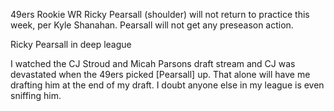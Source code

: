 49ers Rookie WR Ricky Pearsall (shoulder) will not return to practice this week, per Kyle Shanahan. Pearsall will not get any preseason action. 

Ricky Pearsall in deep league

I watched the CJ Stroud and Micah Parsons draft stream and CJ was devastated when the 49ers picked [Pearsall] up. That alone will have me drafting him at the end of my draft. I doubt anyone else in my league is even sniffing him.
